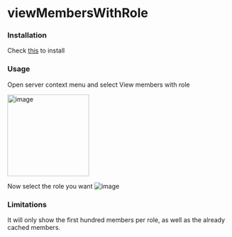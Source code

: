 # viewMembersWithRole

### Installation
Check [this](https://docs.vencord.dev/installing/custom-plugins/) to install 

### Usage
Open server context menu and select View members with role

<img width="184" alt="image" src="https://github.com/user-attachments/assets/eefb2044-4f67-4acc-ab33-21fd07ed9a27" />

Now select the role you want
![image](https://github.com/user-attachments/assets/4e800bb3-ab6c-4c5d-9017-e75824a9073b)

### Limitations
It will only show the first hundred members per role, as well as the already cached members.

